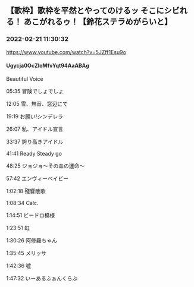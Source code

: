 ## 【歌枠】歌枠を平然とやってのけるッ そこにシビれる！ あこがれるゥ！【鈴花ステラめがらいと】
### 2022-02-21 11:30:32
https://www.youtube.com/watch?v=5JZff1Esu9o
#### Ugycja0OcZloMfvYqt94AaABAg
Beautiful Voice



05:35 冒険でしょでしょ

12:05 雪、無音、窓辺にて

19:19 お願い!シンデレラ

26:07 私、アイドル宣言

33:37 誇り高きアイドル

41:41 Ready Steady go

48:25 ジョジョ〜その血の運命〜

57:42 エンヴィーベイビー

1:02:18 殘響散歌

1:08:34 Calc.

1:14:51 ビードロ模様

1:23:51 虹

1:30:26 阿修羅ちゃん

1:35:45 メリッサ

1:42:36 噓

1:47:32 いーあるふぁんくらぶ

